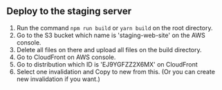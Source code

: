 ## Deploy to the staging server

1. Run the command `npm run build` or `yarn build` on the root directory.
2. Go to the S3 bucket which name is 'staging-web-site' on the AWS console.
3. Delete all files on there and upload all files on the build directory.
4. Go to CloudFront on AWS console.
5. Go to distribution which ID is 'EJ9YGFZZ2X6MX' on CloudFront
6. Select one invalidation and Copy to new from this. (Or you can create new invalidation if you want.)
